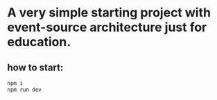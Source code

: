 # A very simple starting project with event-source architecture just for education.

## how to start:

```bash
npm i
npm run dev
```
